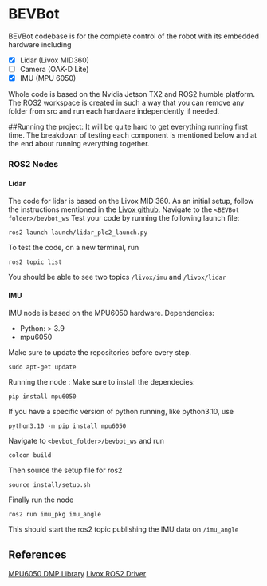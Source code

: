 # BEVBot
BEVBot codebase is for the complete control of the robot with its embedded hardware including
- [X] Lidar (Livox MID360)
- [ ] Camera (OAK-D Lite)
- [X] IMU (MPU 6050)

Whole code is based on the Nvidia Jetson TX2 and ROS2 humble platform. The ROS2 workspace is created in such a way that you can remove any folder from src and run each hardware independently if needed.

##Running the project:
It will be quite hard to get everything running first time. The breakdown of testing each component is mentioned below and at the end about running everything together.

### ROS2 Nodes
#### Lidar
The code for lidar is based on the Livox MID 360. As an initial setup, follow the instructions mentioned in the [Livox github](https://github.com/Livox-SDK/livox_ros_driver2).
Navigate to the `<BEVBot folder>/bevbot_ws` Test your code by running the following launch file:
```
ros2 launch launch/lidar_plc2_launch.py
```
To test the code, on a new terminal, run
```
ros2 topic list
```
You should be able to see two topics `/livox/imu` and  `/livox/lidar`

#### IMU
IMU node is based on the MPU6050 hardware.
Dependencies:
- Python: > 3.9
- mpu6050

Make sure to update the repositories before every step.
```
sudo apt-get update
```

Running the node :
Make sure to install the dependecies:
```
pip install mpu6050
```
If you have a specific version of python running, like python3.10, use
```
python3.10 -m pip install mpu6050
```

Navigate to `<bevbot_folder>/bevbot_ws` and run
```
colcon build
```
Then source the setup file for ros2
```
source install/setup.sh
```
Finally run the node
```
ros2 run imu_pkg imu_angle
```
This should start the ros2 topic publishing the IMU data on `/imu_angle`

## References
[MPU6050 DMP Library](https://github.com/OmidAlekasir/mpu6050)
[Livox ROS2 Driver](https://github.com/Livox-SDK/livox_ros_driver2)
